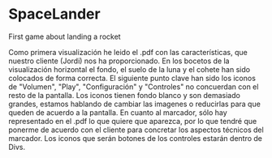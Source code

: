 # SpaceLander
First game about landing a rocket

Como primera visualización he leido el .pdf con las características, que nuestro cliente (Jordi) nos ha proporcionado.
En los bocetos de la visualización horizontal el fondo, el suelo de la luna y el cohete han sido colocados de forma correcta.
El siguiente punto clave han sido los iconos de "Volumen", "Play", "Configuración" y "Controles" no concuerdan con el resto de la pantalla. Los iconos tienen fondo blanco y son demasiado grandes, estamos hablando de cambiar las imagenes o reducirlas para que queden de acuerdo a la pantalla. En cuanto al marcador, sólo hay representado en el .pdf lo que quiere que aparezca, por lo que tendré que ponerme de acuerdo con el cliente para concretar los aspectos técnicos del marcador.
Los iconos que serán botones de los controles estarán dentro de Divs.
